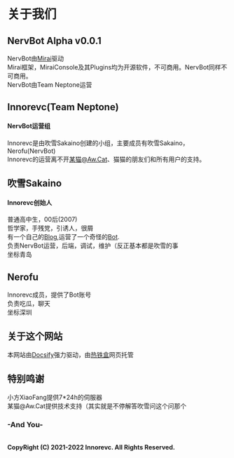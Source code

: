 # 关于我们
## NervBot Alpha v0.0.1
NervBot由[Mirai](https://mirai.mamoe.net)驱动<br>
Mirai框架，MiraiConsole及其Plugins均为开源软件，不可商用。NervBot同样不可商用。<br>
NervBot由Team Neptone运营<br>
## Innorevc(Team Neptone)
<h4>NervBot运营组</h4>
Innorevc是由吹雪Sakaino创建的小组，主要成员有吹雪Sakaino，Nerofu(NervBot)<br>
Innorevc的运营离不开<a href="https://qmqaq.top" title="某猫@Aw.Cat">某猫@Aw.Cat</a>、猫猫的朋友们和所有用户的支持。<br>
<h2>吹雪Sakaino</h2>
<h4>Innorevc创始人</h4>
普通高中生，00后(2007)<br>
哲学家，手残党，引诱人，很屑<br>
有一个自己的<a href="https://hatsuyuki2333.github.io" title="Blog">Blog</a>,运营了一个奇怪的<a href="https://nervbot{$rthSuffix}" title="Bot">Bot</a>.<br>
负责NervBot运营，后端，调试，维护（反正基本都是吹雪的事<br>
坐标青岛<br>
<h2>Nerofu</h2>
Innorevc成员，提供了Bot账号<br>
负责吃瓜，聊天<br>
坐标深圳<br>
<h2>关于这个网站</h2>
本网站由<a href="https://docsify.js.org" title="Docsify">Docsify</a>强力驱动，由<a href="https://retiehe.com" title="热铁盒">热铁盒</a>网页托管<br>
<h2>特别鸣谢</h2>
小方XiaoFang提供7*24h的伺服器<br>
某猫@Aw.Cat提供技术支持（其实就是不停解答吹雪问这个问那个<br>
<h3>-And You-</h3><br>
<strong>CopyRight (C) 2021-2022 Innorevc. All Rights Reserved.</strong>